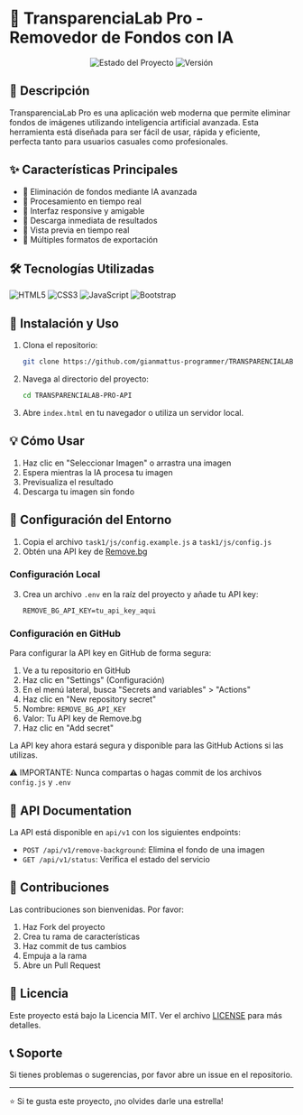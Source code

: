 # 🎨 TransparenciaLab Pro - Removedor de Fondos con IA

<div align="center">
  <img src="https://img.shields.io/badge/Estado-En%20Desarrollo-success" alt="Estado del Proyecto" />
  <img src="https://img.shields.io/badge/Versión-1.0.0-blue" alt="Versión" />
</div>

## 📝 Descripción

TransparenciaLab Pro es una aplicación web moderna que permite eliminar fondos de imágenes utilizando inteligencia artificial avanzada. Esta herramienta está diseñada para ser fácil de usar, rápida y eficiente, perfecta tanto para usuarios casuales como profesionales.

## ✨ Características Principales

- 🤖 Eliminación de fondos mediante IA avanzada
- 💫 Procesamiento en tiempo real
- 📱 Interfaz responsive y amigable
- 💾 Descarga inmediata de resultados
- 🔄 Vista previa en tiempo real
- 🎨 Múltiples formatos de exportación

## 🛠️ Tecnologías Utilizadas

![HTML5](https://img.shields.io/badge/HTML5-E34F26?style=for-the-badge&logo=html5&logoColor=white)
![CSS3](https://img.shields.io/badge/CSS3-1572B6?style=for-the-badge&logo=css3&logoColor=white)
![JavaScript](https://img.shields.io/badge/JavaScript-F7DF1E?style=for-the-badge&logo=javascript&logoColor=black)
![Bootstrap](https://img.shields.io/badge/Bootstrap-563D7C?style=for-the-badge&logo=bootstrap&logoColor=white)

## 🚀 Instalación y Uso

1. Clona el repositorio:
   ```bash
   git clone https://github.com/gianmattus-programmer/TRANSPARENCIALAB-PRO-API.git
   ```

2. Navega al directorio del proyecto:
   ```bash
   cd TRANSPARENCIALAB-PRO-API
   ```

3. Abre `index.html` en tu navegador o utiliza un servidor local.

## 💡 Cómo Usar

1. Haz clic en "Seleccionar Imagen" o arrastra una imagen
2. Espera mientras la IA procesa tu imagen
3. Previsualiza el resultado
4. Descarga tu imagen sin fondo

## 🔧 Configuración del Entorno

1. Copia el archivo `task1/js/config.example.js` a `task1/js/config.js`
2. Obtén una API key de [Remove.bg](https://www.remove.bg/)

### Configuración Local
3. Crea un archivo `.env` en la raíz del proyecto y añade tu API key:
   ```
   REMOVE_BG_API_KEY=tu_api_key_aqui
   ```

### Configuración en GitHub
Para configurar la API key en GitHub de forma segura:

1. Ve a tu repositorio en GitHub
2. Haz clic en "Settings" (Configuración)
3. En el menú lateral, busca "Secrets and variables" > "Actions"
4. Haz clic en "New repository secret"
5. Nombre: `REMOVE_BG_API_KEY`
6. Valor: Tu API key de Remove.bg
7. Haz clic en "Add secret"

La API key ahora estará segura y disponible para las GitHub Actions si las utilizas.

⚠️ IMPORTANTE: Nunca compartas o hagas commit de los archivos `config.js` y `.env`

## 📄 API Documentation

La API está disponible en `api/v1` con los siguientes endpoints:

- `POST /api/v1/remove-background`: Elimina el fondo de una imagen
- `GET /api/v1/status`: Verifica el estado del servicio

## 🤝 Contribuciones

Las contribuciones son bienvenidas. Por favor:

1. Haz Fork del proyecto
2. Crea tu rama de características
3. Haz commit de tus cambios
4. Empuja a la rama
5. Abre un Pull Request

## 📝 Licencia

Este proyecto está bajo la Licencia MIT. Ver el archivo [LICENSE](LICENSE) para más detalles.

## 📞 Soporte

Si tienes problemas o sugerencias, por favor abre un issue en el repositorio.

---

⭐️ Si te gusta este proyecto, ¡no olvides darle una estrella!